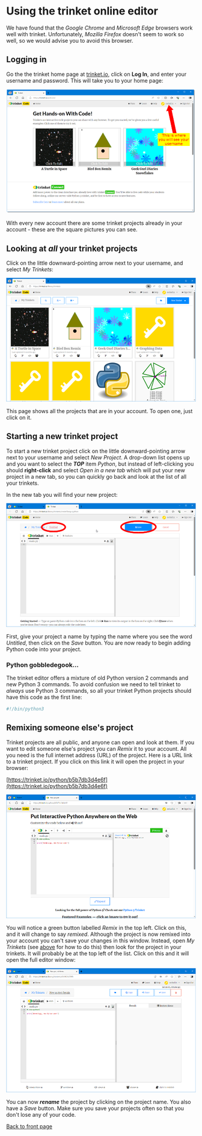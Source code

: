 # Using the trinket online editor

We have found that the *Google Chrome* and *Microsoft Edge* browsers work well with trinket. Unfortunately, *Mozilla Firefox* doesn't seem to work so well, so we would advise you to avoid this browser.

## Logging in

Go the the trinket home page at [trinket.io](https:\\trinket.io),  click on **Log In**, and enter your username and password. This will take you to your home page:

![Trinket home page](trinket1.png)

With every new account there are some trinket projects already in your account - these are the square pictures you can see.

## Looking at *all* your trinket projects

Click on the little downward-pointing arrow next to your username, and select *My Trinkets*:

![My Trinkets page](trinket2.png)

This page shows all the projects that are in your account. To open one, just click on it.

## Starting a new trinket project

To start a new trinket project click on the little downward-pointing arrow next to your username and select *New Project*. A drop-down list opens up and you want to select the ***TOP*** item *Python*, but instead of left-clicking you should **right-click** and select *Open in a new tab* which will put your new project in a new tab, so you can quickly go back and look at the list of all your trinkets.

In the new tab you will find your new project:

![New Trinket page](trinket3.png)

First, give your project a name by typing the name where you see the word *Untitled*, then click on the *Save* button. You are now ready to begin adding Python code into your project.

### Python gobbledegook...

The trinket editor offers a mixture of old Python version 2 commands and new Python 3 commands. To avoid confusion we need to tell trinket to *always* use Python 3 commands, so all your trinket Python projects should have this code as the first line:

``` python
#!/bin/python3
```

## Remixing someone else's project

Trinket projects are all public, and anyone can open and look at them. If you want to edit someone else's project you can *Remix* it to your account. All you need is the full internet address (URL) of the project. Here is a URL link to a trinket project. If you click on this link it will open the project in your browser:

[https://trinket.io/python/b5b7db3d4e6f](https://trinket.io/python/b5b7db3d4e6f)

![Remixing a trinket](trinket4.png)

You will notice a green button labelled *Remix* in the top left. Click on this, and it will change to say *remixed*. Although the project is now remixed into your account you can't save your changes in this window. Instead, open *My Trinkets* (see [above](#looking-at-all-your-trinket-projects) for how to do this) then look for the project in your trinkets. It will probably be at the top left of the list. Click on this and it will open the full editor window:

![Editing remixed trinket](trinket5.png)

You can now ***rename*** the project by clicking on the project name. You also have a *Save* button. Make sure you save your projects often so that you don't lose any of your code.

[Back to front page](../README.md#using-the-trinket-editor)
